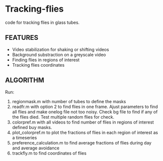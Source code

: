 Tracking-flies
==============
code for tracking flies in glass tubes.

FEATURES
--------

* Video stabilization for shaking or shifting videos
* Background substraction on a greyscale video
* Finding flies in regions of interest
* Tracking flies coordinates

ALGORITHM
---------
Run:
1) regionmask.m with number of tubes to define the masks 
2) readfr.m with option 2 to find flies in one frame. Ajust parameters to find all flies and make onelog file not too noisy. Check bg file to find if any of the flies died. Test multiple random flies for check.
3) colorpref.m with all videos to find number of flies in regions of interest defined buy masks.
4) plot_colorpref.m to plot the fractions of flies in each region of interest as a timeseries
5) preference_calculation.m to find average fractions of flies during day and average avoidance
6) trackfly.m to find coordinates of flies 
